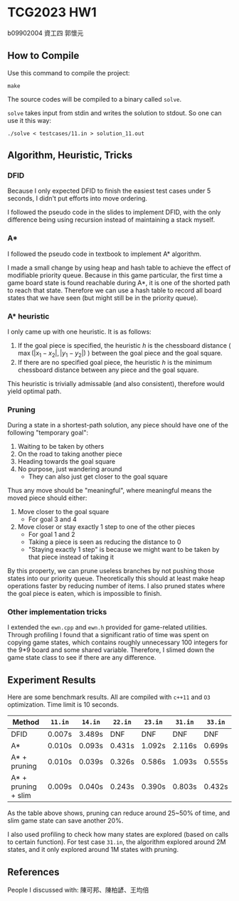 # TCG2023 HW1

b09902004 資工四 郭懷元

## How to Compile

Use this command to compile the project:

```
make
```

The source codes will be compiled to a binary called `solve`.

`solve` takes input from stdin and writes the solution to stdout. So one can use it this way:

```
./solve < testcases/11.in > solution_11.out
```

## Algorithm, Heuristic, Tricks

### DFID

Because I only expected DFID to finish the easiest test cases under 5 seconds, I didn't put efforts into move ordering.

I followed the pseudo code in the slides to implement DFID, with the only difference being using recursion instead of maintaining a stack myself.

### A*

I followed the pseudo code in textbook to implement A* algorithm.

I made a small change by using heap and hash table to achieve the effect of modifiable priority queue. Because in this game particular, the first time a game board state is found reachable during A*, it is one of the shorted path to reach that state. Therefore we can use a hash table to record all board states that we have seen (but might still be in the priority queue).

### A* heuristic

I only came up with one heuristic. It is as follows:

1. If the goal piece is specified, the heuristic $h$ is the chessboard distance ( $\max{(|x_1 - x_2|, |y_1 - y_2|)}$ ) between the goal piece and the goal square.
2. If there are no specified goal piece, the heuristic $h$ is the minimum chessboard distance between any piece and the goal square.

This heuristic is trivially admissable (and also consistent), therefore would yield optimal path.

### Pruning

During a state in a shortest-path solution, any piece should have one of the following "temporary goal":

1. Waiting to be taken by others
2. On the road to taking another piece
3. Heading towards the goal square
4. No purpose, just wandering around
   - They can also just get closer to the goal square

Thus any move should be "meaningful", where meaningful means the moved piece should either:

1. Move closer to the goal square
   - For goal 3 and 4
2. Move closer or stay exactly 1 step to one of the other pieces
   - For goal 1 and 2
   - Taking a piece is seen as reducing the distance to 0
   - "Staying exactly 1 step" is because we might want to be taken by that piece instead of taking it

By this property, we can prune useless branches by not pushing those states into our priority queue. Theoretically this should at least make heap operations faster by reducing number of items. I also pruned states where the goal piece is eaten, which is impossible to finish.

### Other implementation tricks

I extended the `ewn.cpp` and `ewn.h` provided for game-related utilities. Through profiling I found that a significant ratio of time was spent on copying game states, which contains roughly unnecessary 100 integers for the 9*9 board and some shared variable. Therefore, I slimed down the game state class to see if there are any difference.


## Experiment Results

Here are some benchmark results. All are compiled with `c++11` and `O3` optimization. Time limit is 10 seconds.

| Method              | `11.in` | `14.in` | `22.in` | `23.in` | `31.in` | `33.in` |
| ------------------- | ------- | ------- | ------- | ------- | ------- | ------- |
| DFID                | 0.007s  | 3.489s  | DNF     | DNF     | DNF     | DNF     |
| A*                  | 0.010s  | 0.093s  | 0.431s  | 1.092s  | 2.116s  | 0.699s  |
| A* + pruning        | 0.010s  | 0.039s  | 0.326s  | 0.586s  | 1.093s  | 0.555s  |
| A* + pruning + slim | 0.009s  | 0.040s  | 0.243s  | 0.390s  | 0.803s  | 0.432s  |

As the table above shows, pruning can reduce around 25~50% of time, and slim game state can save another 20%.

I also used profiling to check how many states are explored (based on calls to certain function). For test case `31.in`, the algorithm explored around 2M states, and it only explored around 1M states with pruning.

## References

People I discussed with: 陳可邦、陳柏諺、王均倍
